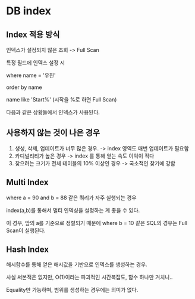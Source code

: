 # DB index

## Index 적용 방식

인덱스가 설정되지 않은 조회 -> Full Scan

특정 필드에 인덱스 설정 시

where name = '우진'

order by name

name like 'Start%' (시작을 %로 하면 Full Scan)

다음과 같은 상황들에서 인덱스가 사용된다. 

## 사용하지 않는 것이 나은 경우

1. 생성, 삭제, 업데이트가 너무 많은 경우. -> index 영역도 매번 업데이트가 필요함
2. 카디널리티가 높은 경우 -> index 를 통해 얻는 속도 이익이 적다
3. 찾으려는 크기가 전체 테이블의 10% 이상인 경우 -> 국소적인 찾기에 강함


## Multi Index

where a = 90 and b = 88 같은 쿼리가 자주 실행되는 경우

index(a,b)를 통해서 멀티 인덱싱을 설정하는 게 좋을 수 있다. 

이 경우, 앞의 a를 기준으로 정렬되기 때문에 where b = 10 같은 SQL의 경우는 Full Scan이 실행된다.

## Hash Index

해시함수를 통해 얻은 해시값을 기반으로 인덱스를 생성하는 경우. 

사실 써본적은 없지만, O(1)이라는 파괴적인 시간복잡도, 함수 하나만 거치니..

Equality만 가능하며, 범위를 생성하는 경우에는 의미가 없다. 
